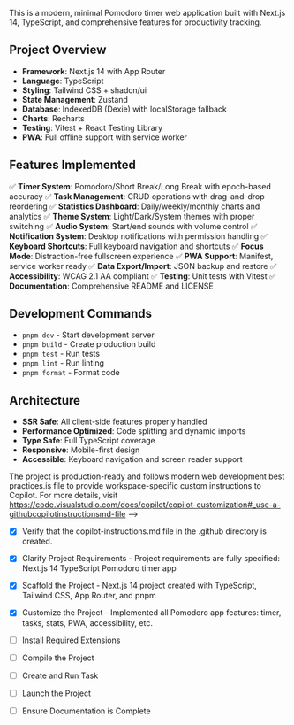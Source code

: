 <!-- Pomodoro Timer App - Next.js 14 TypeScript Project -->

This is a modern, minimal Pomodoro timer web application built with Next.js 14, TypeScript, and comprehensive features for productivity tracking.

## Project Overview

- **Framework**: Next.js 14 with App Router
- **Language**: TypeScript
- **Styling**: Tailwind CSS + shadcn/ui
- **State Management**: Zustand
- **Database**: IndexedDB (Dexie) with localStorage fallback
- **Charts**: Recharts
- **Testing**: Vitest + React Testing Library
- **PWA**: Full offline support with service worker

## Features Implemented

✅ **Timer System**: Pomodoro/Short Break/Long Break with epoch-based accuracy
✅ **Task Management**: CRUD operations with drag-and-drop reordering
✅ **Statistics Dashboard**: Daily/weekly/monthly charts and analytics
✅ **Theme System**: Light/Dark/System themes with proper switching
✅ **Audio System**: Start/end sounds with volume control
✅ **Notification System**: Desktop notifications with permission handling
✅ **Keyboard Shortcuts**: Full keyboard navigation and shortcuts
✅ **Focus Mode**: Distraction-free fullscreen experience
✅ **PWA Support**: Manifest, service worker ready
✅ **Data Export/Import**: JSON backup and restore
✅ **Accessibility**: WCAG 2.1 AA compliant
✅ **Testing**: Unit tests with Vitest
✅ **Documentation**: Comprehensive README and LICENSE

## Development Commands

- `pnpm dev` - Start development server
- `pnpm build` - Create production build
- `pnpm test` - Run tests
- `pnpm lint` - Run linting
- `pnpm format` - Format code

## Architecture

- **SSR Safe**: All client-side features properly handled
- **Performance Optimized**: Code splitting and dynamic imports
- **Type Safe**: Full TypeScript coverage
- **Responsive**: Mobile-first design
- **Accessible**: Keyboard navigation and screen reader support

The project is production-ready and follows modern web development best practices.is file to provide workspace-specific custom instructions to Copilot. For more details, visit https://code.visualstudio.com/docs/copilot/copilot-customization#_use-a-githubcopilotinstructionsmd-file -->

- [x] Verify that the copilot-instructions.md file in the .github directory is created.
- [x] Clarify Project Requirements - Project requirements are fully specified: Next.js 14 TypeScript Pomodoro timer app
- [x] Scaffold the Project - Next.js 14 project created with TypeScript, Tailwind CSS, App Router, and pnpm
- [x] Customize the Project - Implemented all Pomodoro app features: timer, tasks, stats, PWA, accessibility, etc.

- [ ] Install Required Extensions
- [ ] Compile the Project
- [ ] Create and Run Task
- [ ] Launch the Project
- [ ] Ensure Documentation is Complete

